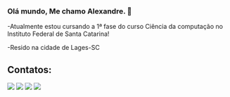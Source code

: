 ### Olá mundo, Me chamo Alexandre. 👋

-Atualmente estou cursando a 1ª fase do curso Ciência da computação no Instituto Federal de Santa Catarina!
</div>
-Resido na cidade de Lages-SC

## Contatos:



<a href="https://instagram.com/alexandrematsuhira" target="_blank"><img src="https://img.shields.io/badge/-Instagram-%23E4405F?style=for-the-badge&logo=instagram&logoColor=white" target="_blank"></a>
<a href = "mailto:alexandrematsuhira@gmail.com"><img src="https://img.shields.io/badge/Gmail-D14836?style=for-the-badge&logo=gmail&logoColor=white" target="_blank"></a>
<a href="https://www.linkedin.com/in/alexandre-matsuhira-7a709017a" target="_blank"><img src="https://img.shields.io/badge/-LinkedIn-%230077B5?style=for-the-badge&logo=linkedin&logoColor=white" target="_blank"></a> 
<a href="https://t.me/AlexandreMAndrade" target="_blank"><img src="https://img.shields.io/badge/Telegram-2CA5E0?style=for-the-badge&logo=telegram&logoColor=white" target="_blank"></a> 
</div>





